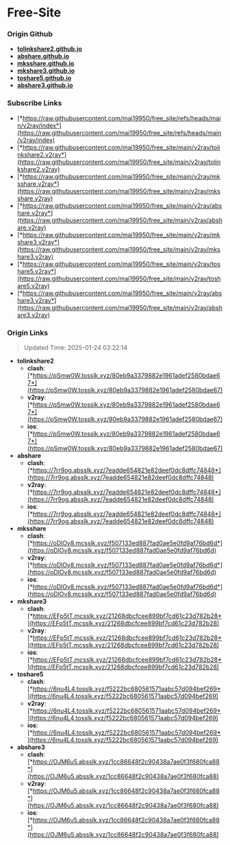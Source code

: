 # Free-Site

### Origin Github

- [**tolinkshare2.github.io**](https://github.com/tolinkshare2/tolinkshare2.github.io)
- [**abshare.github.io**](https://github.com/abshare/abshare.github.io)
- [**mksshare.github.io**](https://github.com/mksshare/mksshare.github.io)
- [**mkshare3.github.io**](https://github.com/mkshare3/mkshare3.github.io)
- [**toshare5.github.io**](https://github.com/toshare5/toshare5.github.io)
- [**abshare3.github.io**](https://github.com/abshare3/abshare3.github.io)

### Subscribe Links

- [*https://raw.githubusercontent.com/mai19950/free_site/refs/heads/main/v2ray/index*](https://raw.githubusercontent.com/mai19950/free_site/refs/heads/main/v2ray/index)
- [*https://raw.githubusercontent.com/mai19950/free_site/main/v2ray/tolinkshare2.v2ray*](https://raw.githubusercontent.com/mai19950/free_site/main/v2ray/tolinkshare2.v2ray)
- [*https://raw.githubusercontent.com/mai19950/free_site/main/v2ray/mksshare.v2ray*](https://raw.githubusercontent.com/mai19950/free_site/main/v2ray/mksshare.v2ray)
- [*https://raw.githubusercontent.com/mai19950/free_site/main/v2ray/abshare.v2ray*](https://raw.githubusercontent.com/mai19950/free_site/main/v2ray/abshare.v2ray)
- [*https://raw.githubusercontent.com/mai19950/free_site/main/v2ray/mkshare3.v2ray*](https://raw.githubusercontent.com/mai19950/free_site/main/v2ray/mkshare3.v2ray)
- [*https://raw.githubusercontent.com/mai19950/free_site/main/v2ray/toshare5.v2ray*](https://raw.githubusercontent.com/mai19950/free_site/main/v2ray/toshare5.v2ray)
- [*https://raw.githubusercontent.com/mai19950/free_site/main/v2ray/abshare3.v2ray*](https://raw.githubusercontent.com/mai19950/free_site/main/v2ray/abshare3.v2ray)

### Origin Links

> Updated Time: 2025-01-24 03:22:14

- **tolinkshare2**
  - **clash**: [*https://pSmw0W.tosslk.xyz/80eb9a3379882e1961adef2580bdae67*](https://pSmw0W.tosslk.xyz/80eb9a3379882e1961adef2580bdae67)
  - **v2ray**: [*https://pSmw0W.tosslk.xyz/80eb9a3379882e1961adef2580bdae67*](https://pSmw0W.tosslk.xyz/80eb9a3379882e1961adef2580bdae67)
  - **ios**: [*https://pSmw0W.tosslk.xyz/80eb9a3379882e1961adef2580bdae67*](https://pSmw0W.tosslk.xyz/80eb9a3379882e1961adef2580bdae67)
- **abshare**
  - **clash**: [*https://7rr9og.absslk.xyz/7eadde654821e82deef0dc8dffc74848*](https://7rr9og.absslk.xyz/7eadde654821e82deef0dc8dffc74848)
  - **v2ray**: [*https://7rr9og.absslk.xyz/7eadde654821e82deef0dc8dffc74848*](https://7rr9og.absslk.xyz/7eadde654821e82deef0dc8dffc74848)
  - **ios**: [*https://7rr9og.absslk.xyz/7eadde654821e82deef0dc8dffc74848*](https://7rr9og.absslk.xyz/7eadde654821e82deef0dc8dffc74848)
- **mksshare**
  - **clash**: [*https://oDlOv8.mcsslk.xyz/f507133ed887fad0ae5e0fd9af76bd6d*](https://oDlOv8.mcsslk.xyz/f507133ed887fad0ae5e0fd9af76bd6d)
  - **v2ray**: [*https://oDlOv8.mcsslk.xyz/f507133ed887fad0ae5e0fd9af76bd6d*](https://oDlOv8.mcsslk.xyz/f507133ed887fad0ae5e0fd9af76bd6d)
  - **ios**: [*https://oDlOv8.mcsslk.xyz/f507133ed887fad0ae5e0fd9af76bd6d*](https://oDlOv8.mcsslk.xyz/f507133ed887fad0ae5e0fd9af76bd6d)
- **mkshare3**
  - **clash**: [*https://EFp5tT.mcsslk.xyz/21268dbcfcee899bf7cd61c23d782b28*](https://EFp5tT.mcsslk.xyz/21268dbcfcee899bf7cd61c23d782b28)
  - **v2ray**: [*https://EFp5tT.mcsslk.xyz/21268dbcfcee899bf7cd61c23d782b28*](https://EFp5tT.mcsslk.xyz/21268dbcfcee899bf7cd61c23d782b28)
  - **ios**: [*https://EFp5tT.mcsslk.xyz/21268dbcfcee899bf7cd61c23d782b28*](https://EFp5tT.mcsslk.xyz/21268dbcfcee899bf7cd61c23d782b28)
- **toshare5**
  - **clash**: [*https://6nu4L4.tosslk.xyz/f5222bc680561571aabc57d094bef269*](https://6nu4L4.tosslk.xyz/f5222bc680561571aabc57d094bef269)
  - **v2ray**: [*https://6nu4L4.tosslk.xyz/f5222bc680561571aabc57d094bef269*](https://6nu4L4.tosslk.xyz/f5222bc680561571aabc57d094bef269)
  - **ios**: [*https://6nu4L4.tosslk.xyz/f5222bc680561571aabc57d094bef269*](https://6nu4L4.tosslk.xyz/f5222bc680561571aabc57d094bef269)
- **abshare3**
  - **clash**: [*https://OJM6u5.absslk.xyz/1cc86648f2c90438a7ae0f3f680fca88*](https://OJM6u5.absslk.xyz/1cc86648f2c90438a7ae0f3f680fca88)
  - **v2ray**: [*https://OJM6u5.absslk.xyz/1cc86648f2c90438a7ae0f3f680fca88*](https://OJM6u5.absslk.xyz/1cc86648f2c90438a7ae0f3f680fca88)
  - **ios**: [*https://OJM6u5.absslk.xyz/1cc86648f2c90438a7ae0f3f680fca88*](https://OJM6u5.absslk.xyz/1cc86648f2c90438a7ae0f3f680fca88)
